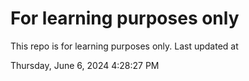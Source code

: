 # For learning purposes only
This repo is for learning purposes only.
Last updated at

Thursday, June 6, 2024 4:28:27 PM

